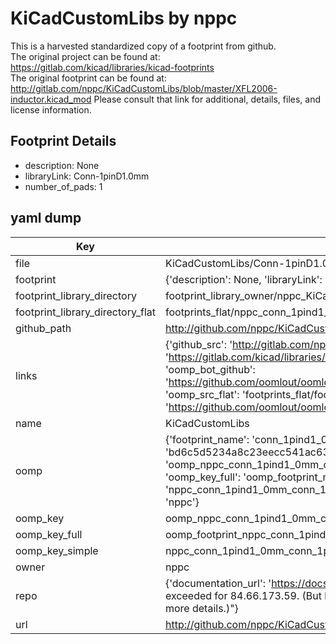 # KiCadCustomLibs by nppc  
This is a harvested standardized copy of a footprint from github.  
The original project can be found at:  
https://gitlab.com/kicad/libraries/kicad-footprints  
The original footprint can be found at:
http://gitlab.com/nppc/KiCadCustomLibs/blob/master/XFL2006-inductor.kicad_mod
Please consult that link for additional, details, files, and license information.  
## Footprint Details
* description: None  
* libraryLink: Conn-1pinD1.0mm  
* number_of_pads: 1  
## yaml dump  
| Key | Value |  
| --- | --- |  
| file | KiCadCustomLibs/Conn-1pinD1.0mm.kicad_mod |  
| footprint | {'description': None, 'libraryLink': 'Conn-1pinD1.0mm', 'number_of_pads': 1} |  
| footprint_library_directory | footprint_library_owner/nppc_KiCadCustomLibs |  
| footprint_library_directory_flat | footprints_flat/nppc_conn_1pind1_0mm_conn_1pind1_0mm/working |  
| github_path | http://github.com/nppc/KiCadCustomLibs/blob/master/Conn-1pinD1.0mm.kicad_mod |  
| links | {'github_src': 'http://gitlab.com/nppc/KiCadCustomLibs/blob/master/XFL2006-inductor.kicad_mod', 'github_src_repo': 'https://gitlab.com/kicad/libraries/kicad-footprints', 'oomp_bot': 'footprints/nppc_conn_1pind1_0mm_conn_1pind1_0mm/working', 'oomp_bot_github': 'https://github.com/oomlout/oomlout_oomp_footprint_bot/tree/main/footprints/nppc_conn_1pind1_0mm_conn_1pind1_0mm/working', 'oomp_src_flat': 'footprints_flat/footprints_flat/nppc_conn_1pind1_0mm_conn_1pind1_0mm/working', 'oomp_src_flat_github': 'https://github.com/oomlout/oomlout_oomp_footprint_src/tree/main/footprints_flat/nppc_conn_1pind1_0mm_conn_1pind1_0mm/working'} |  
| name | KiCadCustomLibs |  
| oomp | {'footprint_name': 'conn_1pind1_0mm', 'library_name': 'conn_1pind1_0mm_kicad_mod', 'md5': 'bd6c5d5234a8c23eecc541ac6380f882', 'md5_10': 'bd6c5d5234', 'md5_5': 'bd6c5', 'md5_6': 'bd6c5d', 'oomp_key': 'oomp_nppc_conn_1pind1_0mm_conn_1pind1_0mm', 'oomp_key_extra': 'oomp_footprint_nppc_conn_1pind1_0mm_conn_1pind1_0mm', 'oomp_key_full': 'oomp_footprint_nppc_conn_1pind1_0mm_conn_1pind1_0mm_bd6c5d', 'oomp_key_simple': 'nppc_conn_1pind1_0mm_conn_1pind1_0mm', 'original_filename': 'KiCadCustomLibs/Conn-1pinD1.0mm.kicad_mod', 'owner_name': 'nppc'} |  
| oomp_key | oomp_nppc_conn_1pind1_0mm_conn_1pind1_0mm |  
| oomp_key_full | oomp_footprint_nppc_conn_1pind1_0mm_conn_1pind1_0mm |  
| oomp_key_simple | nppc_conn_1pind1_0mm_conn_1pind1_0mm |  
| owner | nppc |  
| repo | {'documentation_url': 'https://docs.github.com/rest/overview/resources-in-the-rest-api#rate-limiting', 'message': "API rate limit exceeded for 84.66.173.59. (But here's the good news: Authenticated requests get a higher rate limit. Check out the documentation for more details.)"} |  
| url | http://github.com/nppc/KiCadCustomLibs |  

